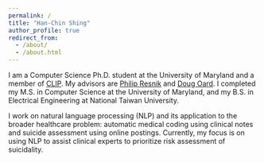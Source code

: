 ```yaml
---
permalink: /
title: "Han-Chin Shing"
author_profile: true
redirect_from: 
  - /about/
  - /about.html
---
```


I am a Computer Science Ph.D. student at the University of Maryland and a member of [CLIP](https://wiki.umiacs.umd.edu/clip/index.php/Main_Page). My advisors are [Philip Resnik](http://users.umiacs.umd.edu/~resnik/) and [Doug Oard](https://user.eng.umd.edu/~oard/). I completed my M.S. in Computer Science at the University of Maryland, and my B.S. in Electrical Engineering at National Taiwan University.

I work on natural language processing (NLP) and its application to the broader healthcare problem: automatic medical coding using clinical notes and suicide assessment using online postings. Currently, my focus is on using NLP to assist clinical experts to prioritize risk assessment of suicidality.
